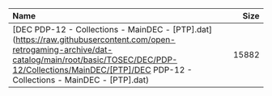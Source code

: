 |Name|Size|
|:---|---:|
|[DEC PDP-12 - Collections - MainDEC - [PTP].dat](https://raw.githubusercontent.com/open-retrogaming-archive/dat-catalog/main/root/basic/TOSEC/DEC/PDP-12/Collections/MainDEC/[PTP]/DEC PDP-12 - Collections - MainDEC - [PTP].dat)|15882|
